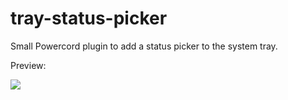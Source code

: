 # tray-status-picker
Small Powercord plugin to add a status picker to the system tray.

Preview:

![](https://i.jaydenn.dev/2021/01/tray.png)
